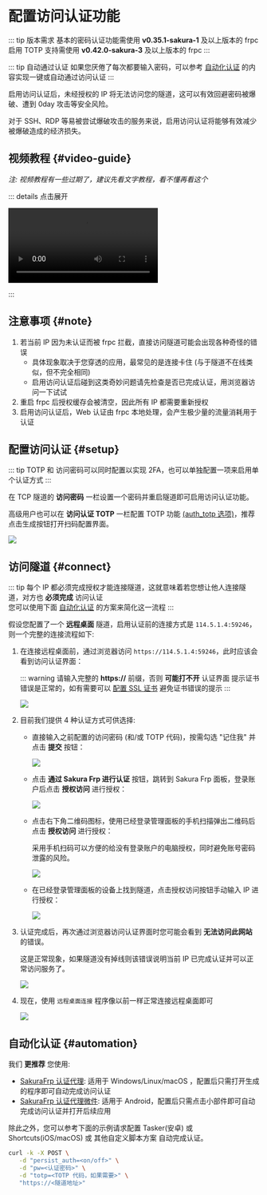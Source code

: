 # 配置访问认证功能

::: tip 版本需求
基本的密码认证功能需使用 **v0.35.1-sakura-1** 及以上版本的 frpc  
启用 TOTP 支持需使用 **v0.42.0-sakura-3** 及以上版本的 frpc
:::

::: tip 自动通过认证
如果您厌倦了每次都要输入密码，可以参考 [自动化认证](#automation) 的内容实现一键或自动通过访问认证
:::

启用访问认证后，未经授权的 IP 将无法访问您的隧道，这可以有效回避密码被爆破、遭到 0day 攻击等安全风险。

对于 SSH、RDP 等易被尝试爆破攻击的服务来说，启用访问认证将能够有效减少被爆破造成的经济损失。

## 视频教程 {#video-guide}

*注: 视频教程有一些过期了，建议先看文字教程，看不懂再看这个*

::: details 点击展开

![](@source/_videos/bestpractice-frpc-auth.mp4)

:::

## 注意事项 {#note}

1. 若当前 IP 因为未认证而被 frpc 拦截，直接访问隧道可能会出现各种奇怪的错误
   - 具体现象取决于您穿透的应用，最常见的是连接卡住 (与于隧道不在线类似，但不完全相同)
   - 启用访问认证后碰到这类奇妙问题请先检查是否已完成认证，用浏览器访问一下试试
1. 重启 frpc 后授权缓存会被清空，因此所有 IP 都需要重新授权
1. 启用访问认证后，Web 认证由 frpc 本地处理，会产生极少量的流量消耗用于认证

## 配置访问认证 {#setup}

::: tip
TOTP 和 访问密码可以同时配置以实现 2FA，也可以单独配置一项来启用单个认证方式
:::

在 TCP 隧道的 **访问密码** 一栏设置一个密码并重启隧道即可启用访问认证功能。

高级用户也可以在 **访问认证 TOTP** 一栏配置 TOTP 功能 [(auth_totp 选项)](/frpc/manual.md#tcp_proxy)，推荐点击生成按钮打开扫码配置界面。

![](./_images/auth-0.png)

## 访问隧道 {#connect}

::: tip
每个 IP 都必须完成授权才能连接隧道，这就意味着若您想让他人连接隧道，对方也 **必须完成** 访问认证  
您可以使用下面 [自动化认证](#automation) 的方案来简化这一流程
:::

假设您配置了一个 **远程桌面** 隧道，启用认证前的连接方式是 `114.5.1.4:59246`，则一个完整的连接流程如下:

<!-- markdownlint-disable MD034 -->
1. 在连接远程桌面前，通过浏览器访问 `https://114.5.1.4:59246`，此时应该会看到访问认证界面：

   ::: warning
   请输入完整的 **https://** 前缀，否则 **可能打不开** 认证界面
   提示证书错误是正常的，如有需要可以 [配置 SSL 证书](/frpc/ssl.md#authpanel) 避免证书错误的提示
   :::

   ![](./_images/auth-1.png)

2. 目前我们提供 4 种认证方式可供选择:

   - 直接输入之前配置的访问密码 (和/或 TOTP 代码)，按需勾选 "记住我" 并点击 **提交** 按钮：

     ![](./_images/auth-6.png)

   - 点击 **通过 Sakura Frp 进行认证** 按钮，跳转到 Sakura Frp 面板，登录账户后点击 **授权访问** 进行授权：

     ![](./_images/auth-2.png)

   - 点击右下角二维码图标，使用已经登录管理面板的手机扫描弹出二维码后点击 **授权访问** 进行授权：

     采用手机扫码可以方便的给没有登录账户的电脑授权，同时避免账号密码泄露的风险。

     ![](./_images/auth-7.png)

   - 在已经登录管理面板的设备上找到隧道，点击授权访问按钮手动输入 IP 进行授权：

     ![](./_images/auth-5.png)

3. 认证完成后，再次通过浏览器访问认证界面时您可能会看到 **无法访问此网站** 的错误。

   这是正常现象，如果隧道没有掉线则该错误说明当前 IP 已完成认证并可以正常访问服务了。

   ![](./_images/auth-3.png)

4. 现在，使用 `远程桌面连接` 程序像以前一样正常连接远程桌面即可

   ![](./_images/auth-4.png)

## 自动化认证 {#automation}

我们 **更推荐** 您使用:

- [SakuraFrp 认证代理](/offtopic/auth-guest.md): 适用于 Windows/Linux/macOS ，配置后只需打开生成的程序即可自动完成访问认证
- [SakuraFrp 认证代理微件](/offtopic/auth-widget.md): 适用于 Android，配置后只需点击小部件即可自动完成访问认证并打开后续应用

除此之外，您可以参考下面的示例请求配置 Tasker(安卓) 或 Shortcuts(iOS/macOS) 或 其他自定义脚本方案 自动完成认证。

```bash
curl -k -X POST \
   -d "persist_auth=<on/off>" \
   -d "pw=<认证密码>" \
   -d "totp=<TOTP 代码，如果需要>" \
   "https://<隧道地址>"
```
